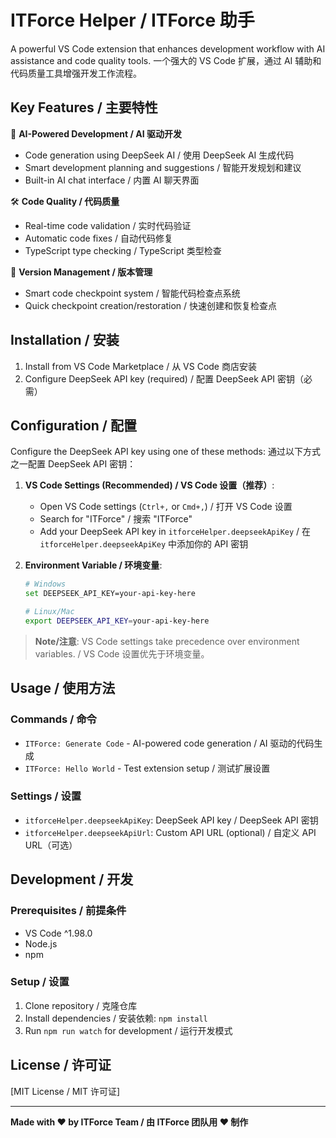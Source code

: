 # ITForce Helper / ITForce 助手

A powerful VS Code extension that enhances development workflow with AI assistance and code quality tools.
一个强大的 VS Code 扩展，通过 AI 辅助和代码质量工具增强开发工作流程。

## Key Features / 主要特性

🤖 **AI-Powered Development / AI 驱动开发**
- Code generation using DeepSeek AI / 使用 DeepSeek AI 生成代码
- Smart development planning and suggestions / 智能开发规划和建议
- Built-in AI chat interface / 内置 AI 聊天界面

🛠️ **Code Quality / 代码质量**
- Real-time code validation / 实时代码验证
- Automatic code fixes / 自动代码修复
- TypeScript type checking / TypeScript 类型检查

🔄 **Version Management / 版本管理**
- Smart code checkpoint system / 智能代码检查点系统
- Quick checkpoint creation/restoration / 快速创建和恢复检查点

## Installation / 安装

1. Install from VS Code Marketplace / 从 VS Code 商店安装
2. Configure DeepSeek API key (required) / 配置 DeepSeek API 密钥（必需）

## Configuration / 配置

Configure the DeepSeek API key using one of these methods:
通过以下方式之一配置 DeepSeek API 密钥：

1. **VS Code Settings (Recommended) / VS Code 设置（推荐）**:
   - Open VS Code settings (`Ctrl+,` or `Cmd+,`) / 打开 VS Code 设置
   - Search for "ITForce" / 搜索 "ITForce"
   - Add your DeepSeek API key in `itforceHelper.deepseekApiKey` / 在 `itforceHelper.deepseekApiKey` 中添加你的 API 密钥

2. **Environment Variable / 环境变量**:
   ```bash
   # Windows
   set DEEPSEEK_API_KEY=your-api-key-here

   # Linux/Mac
   export DEEPSEEK_API_KEY=your-api-key-here
   ```

> **Note/注意**: VS Code settings take precedence over environment variables. / VS Code 设置优先于环境变量。

## Usage / 使用方法

### Commands / 命令
- `ITForce: Generate Code` - AI-powered code generation / AI 驱动的代码生成
- `ITForce: Hello World` - Test extension setup / 测试扩展设置

### Settings / 设置
- `itforceHelper.deepseekApiKey`: DeepSeek API key / DeepSeek API 密钥
- `itforceHelper.deepseekApiUrl`: Custom API URL (optional) / 自定义 API URL（可选）

## Development / 开发

### Prerequisites / 前提条件
- VS Code ^1.98.0
- Node.js
- npm

### Setup / 设置
1. Clone repository / 克隆仓库
2. Install dependencies / 安装依赖: `npm install`
3. Run `npm run watch` for development / 运行开发模式

## License / 许可证

[MIT License / MIT 许可证]

---

**Made with ❤️ by ITForce Team / 由 ITForce 团队用 ❤️ 制作**


